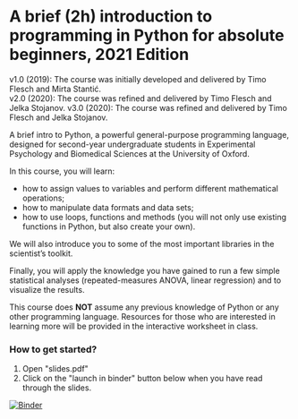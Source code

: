 # A brief (2h) introduction to programming in Python for absolute beginners, 2021 Edition

v1.0 (2019): The course was initially developed and delivered by Timo Flesch and Mirta Stantić.    
v2.0 (2020): The course was refined and delivered by Timo Flesch and Jelka Stojanov.
v3.0 (2020): The course was refined and delivered by Timo Flesch and Jelka Stojanov.

A brief intro to Python, a powerful general-purpose programming language, designed for second-year undergraduate students in Experimental Psychology and Biomedical Sciences at the University of Oxford.

In this course, you will learn:

-	how to assign values to variables and perform different mathematical operations;
-	how to manipulate data formats and data sets;
-	how to use loops, functions and methods (you will not only use existing functions in Python, but also create your own).

We will also introduce you to some of the most important libraries in the scientist’s toolkit.

Finally, you will apply the knowledge you have gained to run a few simple statistical analyses (repeated-measures ANOVA, linear regression) and to visualize the results.

This course does **NOT** assume any previous knowledge of Python or any other programming language.
Resources for those who are interested in learning more will be provided in the interactive worksheet in class.

### How to get started?

1. Open "slides.pdf"
2. Click on the "launch in binder" button below when you have read through the slides.

[![Binder](https://mybinder.org/badge_logo.svg)](https://mybinder.org/v2/gh/TimoFlesch/intro2python/2020)

<!-- [![Colab](https://colab.research.google.com/assets/colab-badge.svg)](https://colab.research.google.com/github/TimoFlesch/intro2python/blob/master/intro_to_python_students.ipynb) -->
